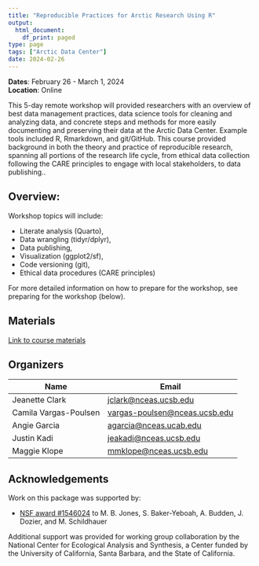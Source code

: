```yaml
---
title: "Reproducible Practices for Arctic Research Using R"
output:
  html_document:
    df_print: paged
type: page
tags: ["Arctic Data Center"]
date: 2024-02-26
---
```




__Dates__: February 26 - March 1, 2024<br>
__Location__: Online<br>
<!--__Venue__: [NCEAS](https://www.nceas.ucsb.edu), 735 State St., Suite 300, UC Santa Barbara-->

This 5-day remote workshop will provided researchers with an overview of best data management practices, data science tools for cleaning and analyzing data, and concrete steps and methods for more easily documenting and preserving their data at the Arctic Data Center. Example tools included R, Rmarkdown, and git/GitHub. This course provided background in both the theory and practice of reproducible research, spanning all portions of the research life cycle, from ethical data collection following the CARE principles to engage with local stakeholders, to data publishing..

## Overview:

Workshop topics will include:

* Literate analysis (Quarto),
* Data wrangling (tidyr/dplyr),
* Data publishing,
* Visualization (ggplot2/sf),
* Code versioning (git),
* Ethical data procedures (CARE principles)


For more detailed information on how to prepare for the workshop, see preparing for the workshop (below).

## Materials

[Link to course materials](https://learning.nceas.ucsb.edu/2024-02-arctic/)


## Organizers

|Name         | Email              |
|-------------|--------------------|
|Jeanette Clark| jclark@nceas.ucsb.edu |
|Camila Vargas-Poulsen| vargas-poulsen@nceas.ucsb.edu |
|Angie Garcia | agarcia@nceas.ucab.edu |
|Justin Kadi | jeakadi@nceas.ucsb.edu|
|Maggie Klope | mmklope@nceas.ucsb.edu|

## Acknowledgements
Work on this package was supported by:

- [NSF award #1546024](http://www.nsf.gov/awardsearch/showAward?AWD_ID=1546024) to M. B. Jones, S. Baker-Yeboah, A. Budden, J. Dozier, and M. Schildhauer

Additional support was provided for working group collaboration by the National Center for Ecological Analysis and Synthesis, a Center funded by the University of California, Santa Barbara, and the State of California.
